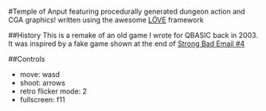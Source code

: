 #Temple of Anput
featuring procedurally generated dungeon action and CGA graphics!
written using the awesome [LÖVE](http://love2d.org) framework 

##History
This is a remake of an old game I wrote for QBASIC back in 2003.  It was
inspired by a fake game shown at the end of
[Strong Bad Email #4](www.homestarrunner.com/sbemail4.html)

##Controls
* move: wasd
* shoot: arrows
* retro flicker mode: 2
* fullscreen: f11
